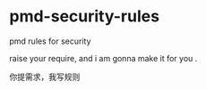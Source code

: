 # pmd-security-rules
pmd rules for security


raise your require, and i am gonna make it for you .

你提需求，我写规则
